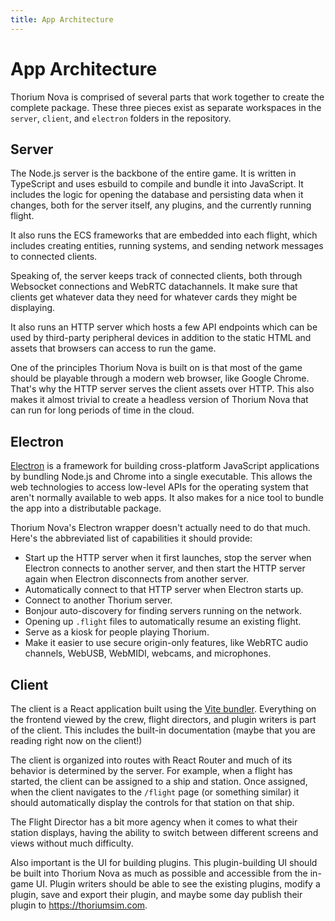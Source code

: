 ```yaml
---
title: App Architecture
---
```


# App Architecture

Thorium Nova is comprised of several parts that work together to create the
complete package. These three pieces exist as separate workspaces in the
`server`, `client`, and `electron` folders in the repository.

## Server

The Node.js server is the backbone of the entire game. It is written in
TypeScript and uses esbuild to compile and bundle it into JavaScript. It
includes the logic for opening the database and persisting data when it changes,
both for the server itself, any plugins, and the currently running flight.

It also runs the ECS frameworks that are embedded into each flight, which
includes creating entities, running systems, and sending network messages to
connected clients.

Speaking of, the server keeps track of connected clients, both through Websocket
connections and WebRTC datachannels. It make sure that clients get whatever data
they need for whatever cards they might be displaying.

It also runs an HTTP server which hosts a few API endpoints which can be used by
third-party peripheral devices in addition to the static HTML and assets that
browsers can access to run the game.

One of the principles Thorium Nova is built on is that most of the game should
be playable through a modern web browser, like Google Chrome. That's why the
HTTP server serves the client assets over HTTP. This also makes it almost
trivial to create a headless version of Thorium Nova that can run for long
periods of time in the cloud.

## Electron

[Electron](https://www.electronjs.org/) is a framework for building
cross-platform JavaScript applications by bundling Node.js and Chrome into a
single executable. This allows the web technologies to access low-level APIs for
the operating system that aren't normally available to web apps. It also makes
for a nice tool to bundle the app into a distributable package.

Thorium Nova's Electron wrapper doesn't actually need to do that much. Here's
the abbreviated list of capabilities it should provide:

- Start up the HTTP server when it first launches, stop the server when Electron
  connects to another server, and then start the HTTP server again when Electron
  disconnects from another server.
- Automatically connect to that HTTP server when Electron starts up.
- Connect to another Thorium server.
- Bonjour auto-discovery for finding servers running on the network.
- Opening up `.flight` files to automatically resume an existing flight.
- Serve as a kiosk for people playing Thorium.
- Make it easier to use secure origin-only features, like WebRTC audio channels,
  WebUSB, WebMIDI, webcams, and microphones.

## Client

The client is a React application built using the
[Vite bundler](https://vitejs.dev). Everything on the frontend viewed by the
crew, flight directors, and plugin writers is part of the client. This includes
the built-in documentation (maybe that you are reading right now on the client!)

The client is organized into routes with React Router and much of its behavior
is determined by the server. For example, when a flight has started, the client
can be assigned to a ship and station. Once assigned, when the client navigates
to the `/flight` page (or something similar) it should automatically display the
controls for that station on that ship.

The Flight Director has a bit more agency when it comes to what their station
displays, having the ability to switch between different screens and views
without much difficulty.

Also important is the UI for building plugins. This plugin-building UI should be
built into Thorium Nova as much as possible and accessible from the in-game UI.
Plugin writers should be able to see the existing plugins, modify a plugin, save
and export their plugin, and maybe some day publish their plugin to
https://thoriumsim.com.
